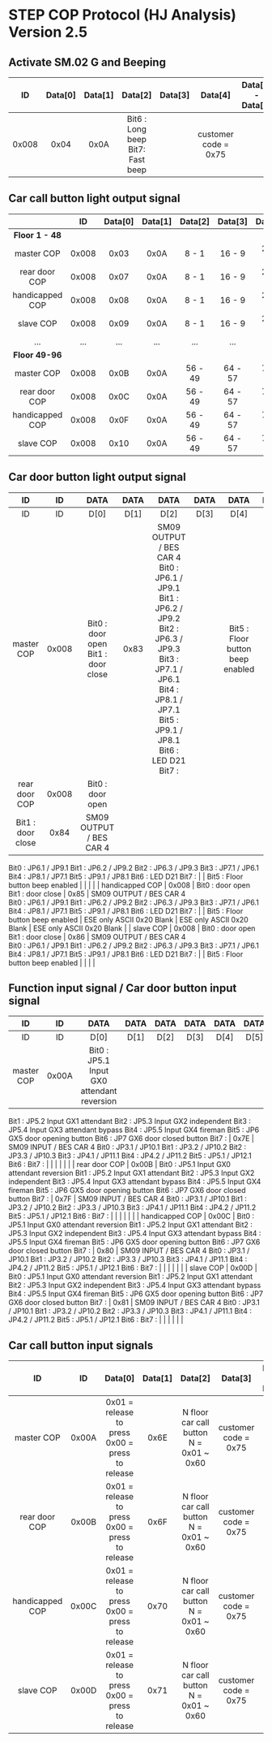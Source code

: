 # STEP COP Protocol (HJ Analysis) Version 2.5

## Activate SM.02 G and Beeping
| ID 	| Data[0] | Data[1] | Data[2] | Data[3] | Data[4] | Data[5] <br/> - <br/> Data[7]|
|:-----:|:----:|:----:|:--------------------------------:|:----:|:--------------------:|:----:|
| 0x008 | 0x04 | 0x0A | Bit6 : Long beep Bit7: Fast beep |  | customer code = 0x75 |  |

## Car call button light output signal
|| ID | Data[0] | Data[1] | Data[2] | Data[3] | Data[4] | Data[5] | Data[6] | Data[7] |
|:---------------:|:-----:|:----:|:----:|:-------:|:-------:|:-------:|:-------:|:-------:|:-------:|
| **Floor 1 - 48** ||||||||||
| master COP | 0x008 | 0x03 | 0x0A | 8 - 1 | 16 - 9 | 24 - 17 | 32 - 25 | 40 - 33 | 48 - 41 |
| rear door COP | 0x008 | 0x07 | 0x0A | 8 - 1 | 16 - 9 | 24 - 17 | 32 - 25 | 40 - 33 | 48 - 41 |
| handicapped COP | 0x008 | 0x08 | 0x0A | 8 - 1 | 16 - 9 | 24 - 17 | 32 - 25 | 40 - 33 | 48 - 41 |
| slave COP | 0x008 | 0x09 | 0x0A | 8 - 1 | 16 - 9 | 24 - 17 | 32 - 25 | 40 - 33 | 48 - 41 |
| ...           | ...     | ...     | ...     | ...     | ...     | ...     | ...     | ...     | ...     |
|**Floor 49-96**||||||||||
| master COP | 0x008 | 0x0B | 0x0A | 56 - 49 | 64 - 57 | 72 - 65 | 80 - 73 | 88 - 81 | 96 - 89 |
| rear door COP | 0x008 | 0x0C | 0x0A | 56 - 49 | 64 - 57 | 72 - 65 | 80 - 73 | 88 - 81 | 96 - 89 |
| handicapped COP | 0x008 | 0x0F | 0x0A | 56 - 49 | 64 - 57 | 72 - 65 | 80 - 73 | 88 - 81 | 96 - 89 |
| slave COP | 0x008 | 0x10 | 0x0A | 56 - 49 | 64 - 57 | 72 - 65 | 80 - 73 | 88 - 81 | 96 - 89 |

## Car door button light output signal
| ID | ID | DATA | DATA | DATA | DATA | DATA | DATA | DATA | DATA |
|:---------------:|:-----:|:----------------------------------:|:----:|:-----------------------------------------------------------------------------------------------------------------------------------------------------------------------------------------------:|:----:|:--------------------------------:|:-------------------------:|:--------------------------:|:-------------------------:|
| ID | ID | D[0] | D[1] | D[2] | D[3] | D[4] | D[5] | D[6] | D[7] |
| master COP | 0x008 | Bit0 : door open <br/> Bit1 : door close | 0x83 | SM09 OUTPUT / BES CAR 4 <br/> Bit0 : JP6.1    / JP9.1 <br/> Bit1 : JP6.2    / JP9.2 <br/> Bit2 : JP6.3    / JP9.3 <br/> Bit3 : JP7.1    / JP6.1 <br/> Bit4 : JP8.1    / JP7.1 <br/> Bit5 : JP9.1    / JP8.1 <br/> Bit6 : LED D21 <br/> Bit7 : |  | Bit5 : Floor button beep enabled |  |  |  |
| rear door COP | 0x008 | Bit0 : door open
Bit1 : door close | 0x84 | SM09 OUTPUT / BES CAR 4  
Bit0 : JP6.1    / JP9.1
Bit1 : JP6.2    / JP9.2
Bit2 : JP6.3    / JP9.3
Bit3 : JP7.1    / JP6.1
Bit4 : JP8.1    / JP7.1
Bit5 : JP9.1    / JP8.1
Bit6 : LED D21
Bit7 : |  | Bit5 : Floor button beep enabled |  |  |  |
| handicapped COP | 0x008 | Bit0 : door open
Bit1 : door close | 0x85 | SM09 OUTPUT / BES CAR 4  
Bit0 : JP6.1    / JP9.1
Bit1 : JP6.2    / JP9.2
Bit2 : JP6.3    / JP9.3
Bit3 : JP7.1    / JP6.1
Bit4 : JP8.1    / JP7.1
Bit5 : JP9.1    / JP8.1
Bit6 : LED D21
Bit7 : |  | Bit5 : Floor button beep enabled | ESE only
ASCII
0x20 Blank | ESE only 
ASCII
0x20 Blank | ESE only ASCII
0x20 Blank |
| slave COP | 0x008 | Bit0 : door open
Bit1 : door close | 0x86 | SM09 OUTPUT / BES CAR 4  
Bit0 : JP6.1    / JP9.1
Bit1 : JP6.2    / JP9.2
Bit2 : JP6.3    / JP9.3
Bit3 : JP7.1    / JP6.1
Bit4 : JP8.1    / JP7.1
Bit5 : JP9.1    / JP8.1
Bit6 : LED D21
Bit7 : |  | Bit5 : Floor button beep enabled |  |  |  |


## Function input signal / Car door button input signal
| ID | ID | DATA | DATA | DATA | DATA | DATA | DATA | DATA | DATA |
|:---------------:|:-----:|:-----------------------------------------------------------------------------------------------------------------------------------------------------------------------------------------------------------------------------------------------------------------:|:----:|:--------------------------------------------------------------------------------------------------------------------------------------------------------------------------------:|:----:|:----:|:----:|:----:|:----:|
| ID | ID | D[0] | D[1] | D[2] | D[3] | D[4] | D[5] | D[6] | D[7] |
| master COP | 0x00A | Bit0 : JP5.1 Input GX0 attendant reversion
Bit1 : JP5.2 Input GX1 attendant
Bit2 : JP5.3 Input GX2 independent
Bit3 : JP5.4 Input GX3 attendant bypass
Bit4 : JP5.5 Input GX4 fireman
Bit5 : JP6 GX5 door opening button
Bit6 : JP7 GX6 door closed button
Bit7 : | 0x7E | SM09 INPUT / BES CAR 4
Bit0 : JP3.1  / JP10.1 
Bit1 : JP3.2  / JP10.2
Bit2 : JP3.3  / JP10.3
Bit3 : JP4.1  / JP11.1
Bit4 : JP4.2  / JP11.2
Bit5 : JP5.1  / JP12.1
Bit6 : 
Bit7 : |  |  |  |  |  |
| rear door COP | 0x00B | Bit0 : JP5.1 Input GX0 attendant reversion
Bit1 : JP5.2 Input GX1 attendant
Bit2 : JP5.3 Input GX2 independent
Bit3 : JP5.4 Input GX3 attendant bypass
Bit4 : JP5.5 Input GX4 fireman
Bit5 : JP6 GX5 door opening button
Bit6 : JP7 GX6 door closed button
Bit7 : | 0x7F | SM09 INPUT / BES CAR 4
Bit0 : JP3.1  / JP10.1 
Bit1 : JP3.2  / JP10.2
Bit2 : JP3.3  / JP10.3
Bit3 : JP4.1  / JP11.1
Bit4 : JP4.2  / JP11.2
Bit5 : JP5.1  / JP12.1
Bit6 : 
Bit7 : |  |  |  |  |  |
| handicapped COP | 0x00C | Bit0 : JP5.1 Input GX0 attendant reversion
Bit1 : JP5.2 Input GX1 attendant
Bit2 : JP5.3 Input GX2 independent
Bit3 : JP5.4 Input GX3 attendant bypass
Bit4 : JP5.5 Input GX4 fireman
Bit5 : JP6 GX5 door opening button
Bit6 : JP7 GX6 door closed button
Bit7 : | 0x80 | SM09 INPUT / BES CAR 4
Bit0 : JP3.1  / JP10.1 
Bit1 : JP3.2  / JP10.2
Bit2 : JP3.3  / JP10.3
Bit3 : JP4.1  / JP11.1
Bit4 : JP4.2  / JP11.2
Bit5 : JP5.1  / JP12.1
Bit6 : 
Bit7 : |  |  |  |  |  |
| slave COP | 0x00D | Bit0 : JP5.1 Input GX0 attendant reversion
Bit1 : JP5.2 Input GX1 attendant
Bit2 : JP5.3 Input GX2 independent
Bit3 : JP5.4 Input GX3 attendant bypass
Bit4 : JP5.5 Input GX4 fireman
Bit5 : JP6 GX5 door opening button
Bit6 : JP7 GX6 door closed button
Bit7 : | 0x81 | SM09 INPUT / BES CAR 4
Bit0 : JP3.1  / JP10.1 
Bit1 : JP3.2  / JP10.2
Bit2 : JP3.3  / JP10.3
Bit3 : JP4.1  / JP11.1
Bit4 : JP4.2  / JP11.2
Bit5 : JP5.1  / JP12.1
Bit6 : 
Bit7 : |  |  |  |  |  |

## Car call button input signals
| ID | ID | Data[0] | Data[1] | Data[2] | Data[3] | Data[4] <br/> - <br/> Data[7] | 
|:---------------:|:-----:|:-----------------------------------------------:|:----:|:---------------------------------------:|:--------------------:|:----:|
| master COP | 0x00A | 0x01 = release to press <br/> 0x00 = press to release | 0x6E | N floor car call button N = 0x01 ~ 0x60 | customer code = 0x75 |  |   
| rear door COP | 0x00B | 0x01 = release to press <br/> 0x00 = press to release | 0x6F | N floor car call button N = 0x01 ~ 0x60 | customer code = 0x75 |  | 
| handicapped COP | 0x00C | 0x01 = release to press <br/> 0x00 = press to release | 0x70 | N floor car call button N = 0x01 ~ 0x60 | customer code = 0x75 |  |
| slave COP | 0x00D | 0x01 = release to press <br/> 0x00 = press to release | 0x71 | N floor car call button N = 0x01 ~ 0x60 | customer code = 0x75 |  | 

